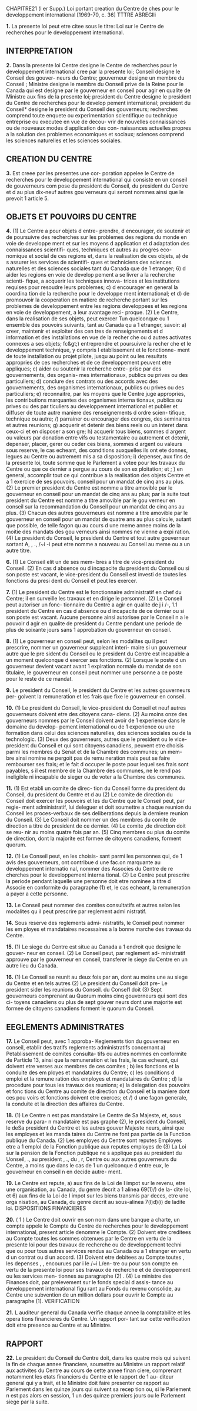 CHAPITRE21 (l er Supp.)
Loi portant creation du Centre de
ches pour le developpement international
[1969-70, c. 36]
TTTRE ABREGlli

**1.** La presente loi peut etre citee sous le
titre: Loi sur le Centre de recherches pour
le developpement international.

## INTERPRETATION

**2.** Dans la presente loi
Centre designe le Centre de recherches
pour le developpement international cree
par la presente loi;
Conseil designe le Conseil des gouver-
neurs du Centre;
gouverneur designe un membre du
Conseil ;
Ministre designe le membre du Oonseil
prive de la Reine pour le Canada qui est
designe par le gouverneur en conseil pour
agir en qualite de Ministre aux fins de la
presente loi;
president du Centre designe le president
du Centre de recherches pour le develop
pement international;
president du Conseil* designe le president
du Conseil des gouverneurs;
recherches comprend toute enquete ou
experimentation scientifique ou technique
entreprise ou executee en vue de decou-
vrir de nouvelles connaissances ou de
nouveaux modes d application des con-
naissances actuelles propres a la solution
des problemes economiques et sociaux;
sciences comprend les sciences naturelles
et les sciences sociales.

## CREATION DU CENTRE

**3.** Est creee par les presentes une cor-
poration appelee le Centre de recherches
pour le developpement international qui
consiste en un conseil de gouverneurs com
pose du president du Conseil, du president
du Centre et d au plus dix-neuf autres gou
verneurs qui seront nommes ainsi que le
prevoit 1 article 5.

## OBJETS ET POUVOIRS DU CENTRE

**4.** (1) Le Centre a pour objets d entre-
prendre, d encourager, de soutenir et de
poursuivre des recherches sur les problemes
des regions du monde en voie de developpe
ment et sur les moyens d application et
d adaptation des connaissances scientifi-
ques, techniques et autres au progres eco-
nomique et social de ces regions et, dans
la realisation de ces objets,
a) de s assurer les services de scientifi-
ques et techniciens des sciences naturelles
et des sciences sociales tant du Canada
que de 1 etranger;
6) d aider les regions en voie de develop
pement a se livrer a la recherche scienti-
fique, a acquerir les techniques innova-
trices et les institutions requises pour
resoudre leurs problemes;
c) d encourager en general la coordina
tion de la recherche pour le developpe
ment international; et
d) de promouvoir la cooperation en
matiere de recherche portant sur les
problemes de developpement entre les
regions developpees et les regions en voie
de developpement, a leur avantage reci-
proque.
(2) Le Centre, dans la realisation de ses
objets, peut exercer Tun quelconque ou
1 ensemble des pouvoirs suivants, tant au
Canada qu a 1 etranger, savoir:
a) creer, maintenir et exploiter des cen
tres de renseignements et d information
et des installations en vue de la recher
che ou d autres activates connexes a ses
objets;
fc&amp;gt;) entreprendre et poursuivre la recher
che et le developpement technique, y
compris I etablissement et le fonctionne-
ment de toute installation ou projet
pilote, jusqu au point ou les resultats
appropries de ces recherches et de ce
developpement peuvent etre appliques;
c) aider ou soutenir la recherche entre-
prise par des gouvernements, des organis-
mes internationaux, publics ou prives ou
des particuliers;
d) conclure des contrats ou des accords
avec des gouvernements, des organismes
internationaux, publics ou prives ou des
particuliers;
e) reconnaitre, par les moyens que le
Centre juge appropries, les contributions
marquantes des organismes interna
tionaux, publics ou prives ou des par
ticuliers au developpement international
et publier et diffuser de toute autre
maniere des renseignements d ordre scien-
tifique, technique ou autre;
/) parrainer ou encourager des congres,
des seminaires et autres reunions;
g) acquerir et detenir des biens reels ou
un interet dans ceux-ci et en disposer a
son gre;
h) acquerir tous biens, sommes d argent
ou valeurs par donation entre vifs ou
testamentaire ou autrement et detenir,
depenser, placer, gerer ou ceder ces biens,
sommes d argent ou valeurs sous reserve,
le cas echeant, des conditions auxquelles
ils ont ete donnes, legues au Centre ou
autrement mis a sa disposition;
i) depenser, aux fins de la presente loi,
toute somme que le Parlement a votee
pour les travaux du Centre ou que ce
dernier a pergue au cours de son ex
ploitation; et
; ) en general, accomplir tout ce qui
contribue a la realisation des objets
Centre et a 1 exercice de ses pouvoirs.
conseil pour un mandat de cinq ans au
plus.
(2) Le premier president du Centre est
nomme a titre amovible par le gouverneur
en conseil pour un mandat de cinq ans au
plus; par la suite tout president du Centre
est nomme a titre amovible par le gou
verneur en conseil sur la recommandation
du Conseil pour un mandat de cinq ans au
plus.
(3) Chacun des autres gouverneurs est
nomme a titre amovible par le gouverneur
en conseil pour un mandat de quatre ans
au plus calcule, autant que possible, de
telle fagon qu au cours d une meme annee
moins de la moitie des mandats des gou
verneurs ainsi nommes ne vienne a expi
ration.
(4) Le president du Conseil, le president
du Centre et tout autre gouverneur sortant
A, , ., /~i -i
peut etre nomme a nouveau au Conseil
au meme ou a un autre titre.

**6.** (1) Le Conseil elit un de ses mem-
bres a titre de vice-president du Conseil.
(2) En cas d absence ou d incapacite
du president du Conseil ou si son poste
est vacant, le vice-president du Conseil
est investi de toutes les fonctions du presi
dent du Conseil et peut les exercer.

**7.** (1) Le president du Centre est le
fonctionnaire administratif en chef du
Centre; il en surveille les travaux et en
dirige le personnel.
(2) Le Conseil peut autoriser un fonc-
tionnaire du Centre a agir en qualite de
j i /-, 1.1
president du Centre en cas d absence ou
d incapacite de ce dernier ou si son poste
est vacant. Aucune personne ainsi autorisee
par le Conseil n a le pouvoir d agir en
qualite de president du Centre pendant
une periode de plus de soixante jours sans
1 approbation du gouverneur en conseil.

**8.** (1) Le gouverneur en conseil peut,
selon les modalites qu il peut prescrire,
nommer un gouverneur suppleant interi-
maire si un gouverneur autre que le pre
sident du Conseil ou le president du Centre
est incapable a un moment quelconque
d exercer ses fonctions.
(2) Lorsque le poste d un gouverneur
devient vacant avant 1 expiration normale
du mandat de son titulaire, le gouverneur
en conseil peut nommer une personne a
ce poste pour le reste de ce mandat.

**9.** Le president du Conseil, le president
du Centre et les autres gouverneurs per-
goivent la remuneration et les frais que
fixe le gouverneur en conseil.

**10.** (1) Le president du Conseil, le
vice-president du Conseil et neuf autres
gouverneurs doivent etre des citoyens cana-
diens.
(2) Au moins onze des gouverneurs
nommes par le Conseil doivent avoir de
1 experience dans le domaine du develop-
pement international ou de 1 experience
ou une formation dans celui des sciences
naturelles, des sciences sociales ou de la
technologic.
(3) Deux des gouverneurs, autres que le
president ou le vice-president du Conseil
et qui sont citoyens canadiens, peuvent
etre choisis parmi les membres du Senat
et de la Chambre des communes; un mem-
bre ainsi nomine ne pergoit pas de remu
neration mais peut se faire rembourser ses
frais; et le fait d occuper le poste pour
lequel ses frais sont payables, s il est
membre de la Chambre des communes, ne
le rend pas ineligible ni incapable de sieger
ou de voter a la Chambre des communes.

**11.** (1) Est etabli un comite de direc-
tion du Conseil forme du president du
Conseil, du president du Centre et d au
(2) Le comite de direction du Conseil
doit exercer les pouvoirs et les
du Centre que le Conseil peut, par regie-
ment administratif, lui deleguer et doit
soumettre a chaque reunion du Conseil les
proces-verbaux de ses deliberations depuis
la derniere reunion du Conseil.
(3) Le Conseil doit nommer un des
membres du comite de direction a titre
de president de ce dernier.
(4) Le comite ,de direction doit se reu-
nir au moins quatre fois par an.
(5) Cinq membres ou plus du comite de
direction, dont la majorite est formee de
citoyens canadiens, forment quorum.

**12.** (1) Le Conseil peut, en les choisis-
sant parmi les personnes qui, de 1 avis des
gouverneurs, ont contribue d une fac.on
marquante au developpement internatio
nal, nommer des Associes du Centre de re
cherches pour le developpement interna
tional.
(2) Le Centre peut prescrire la periode
pendant laquelle une personne doit etre
nominee a titre d Associe en conformite
du paragraphe (1) et, le cas echeant, la
remuneration a payer a cette personne.

**13.** Le Conseil peut nommer des comites
consultatifs et autres selon les modalites
qu il peut prescrire par reglement admi
nistratif.

**14.** Sous reserve des reglements admi-
nistratifs, le Conseil peut nommer les em
ployes et mandataires necessaires a la
bonne marche des travaux du Centre.

**15.** (1) Le siege du Centre est situe au
Canada a 1 endroit que designe le gouver-
neur en conseil.
(2) Le Conseil peut, par reglement ad-
ministratif approuve par le gouverneur en
conseil, transferer le siege du Centre en un
autre lieu du Canada.

**16.** (1) Le Conseil se reunit au
deux fois par an, dont au moins une
au siege du Centre et en tels autres
(2) Le president du Conseil doit pre- Le president
sider les reunions du Conseil. du Consel1
doit
(3) Sept gouverneurs comprenant au Quorum
moins cinq gouverneurs qui sont des ci-
toyens canadiens ou plus de sept gouver
neurs dont une majorite est formee de
citoyens canadiens forment le quorum du
Conseil.

## EEGLEMENTS ADMINISTRATES

**17.** Le Conseil peut, avec 1 approba- Kegiements
tion du gouverneur en conseil, etablir des
tratifs
reglements administratifs concernant
a) Petablissement de comites consulta-
tifs ou autres nommes en conformite de
Particle 13, ainsi que la remuneration
et les frais, le cas echeant, qui doivent
etre verses aux membres de ces comites ;
b) les fonctions et la conduite des em
ployes et mandataires du Centre;
c) les conditions d emploi et la remune
ration des employes et mandataires du
Centre ;
d) la procedure pour tous les travaux
des reunions;
e) la delegation des pouvoirs et fonc
tions du Centre au comite de direction
du Conseil et la maniere dont ces pou
voirs et fonctions doivent etre exerces;
et
/) d une fagon generale, la conduite et la
direction des affaires du Centre.

**18.** (1) Le Centre n est pas mandataire Le Centre
de Sa Majeste, et, sous reserve du para- n mandataire est pas
graphe (2), le president du Conseil, le deSa
president du Centre et les autres gouver Majeste
neurs, ainsi que les employes et les manda
taires du Centre ne font pas partie de la
Function publique du Canada.
(2) Les employes du Centre sont reputes Employes
etre a 1 emploi de la Fonction publique aux reputes employes de
(3) La Loi sur la pension de la Fonction
publique ne s applique pas au president du
Uonseil, ., au president , ., du , r, Centre ou aux
autres gouverneurs du Centre, a moins que
dans le cas de 1 un quelconque d entre eux,
le gouverneur en conseil n en decide autre-
ment.

**19.** Le Centre est repute,
a) aux fins de la Loi de I impot sur le
revenu, etre une organisation, au Canada,
du genre decrit a 1 alinea 69(1)/) de la-
dite loi, et
6) aux fins de la Loi de I impot sur les
biens transmis par deces, etre une orga
nisation, au Canada, du genre decrit au
sous-alinea 7(l)d)(i) de ladite loi.
DISPOSITIONS FINANCIERES

**20.** ( 1 ) Le Centre doit ouvrir en son
nom dans une banque a charte, un compte
appele le Compte du Centre de recherches
pour le developpement international,
present article denomme le Compte.
(2) Doivent etre creditees au Compte
toutes les sommes obtenues par le Centre
en vertu de la presente loi pour des travaux
de recherche ou de developpement techni
que ou pour tous autres services rendus
au Canada ou a 1 etranger en vertu d un
contrat ou d un accord.
(3) Doivent etre debitees au Compte
toutes , les depenses , , encourues par i le /~i L/en-
tre ou pour son compte en vertu de la
presente loi pour ses travaux de recherche
et de developpement ou les services men-
tionnes au paragraphe (2) .
(4) Le ministre des Finances doit, par
prelevement sur le fonds special d assis-
tance au developpement international figu
rant au Fonds du revenu consolide,
au Centre une subvention de un million
dollars pour ouvrir le Compte
au paragraphe (1).
VERIFICATION

**21.** L auditeur general du Canada verifie
chaque annee la comptabilite et les opera
tions financieres du Centre. Un rapport por-
tant sur cette verification doit etre presence
au Centre et au Ministre.

## RAPPORT

**22.** Le president du Conseil du Centre
doit, dans les quatre mois qui suivent la
fin de chaque annee financiere, soumettre
au Ministre un rapport relatif aux activites
du Centre au cours de cette annee finan
ciere, comprenant notamment les etats
financiers du Centre et le rapport de 1 au-
diteur general qui y a trait, et le Ministre
doit faire presenter ce rapport au Parlement
dans les quinze jours qui suivent sa recep
tion ou, si le Parlement n est pas alors en
session, 1 un des quinze premiers jours ou
le Parlement siege par la suite.

